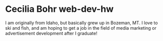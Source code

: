 # Cecilia Bohr web-dev-hw

I am originally from Idaho, but basically grew up in Bozeman, MT. I love to ski and fish, and am hoping to get a job in the field of media marketing or advertisement development after I graduate!
